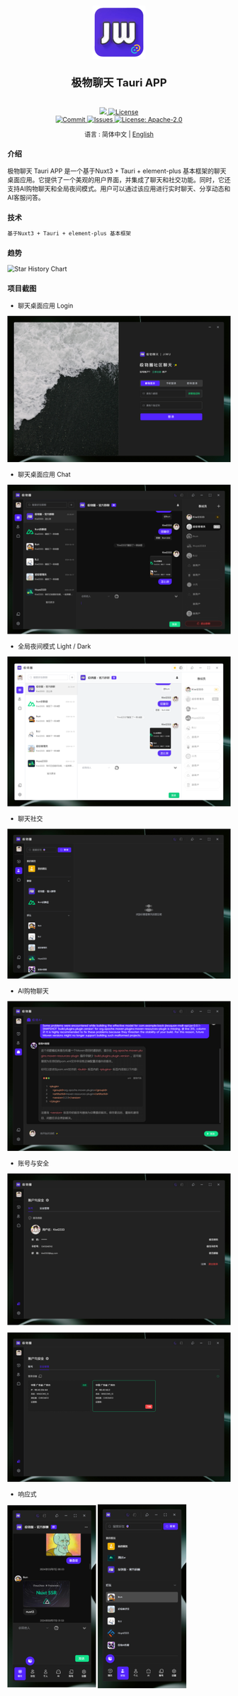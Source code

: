 <div align=center>
 <h1 align=center margin="10em" style="margin:4em 0 0 0;font-size: 30px;letter-spacing:0.3em;">
<img src="./.doc/jiwuchat-tauri.png" width = "120" height = "120" alt="图片名称" align=center />
 </h1>
 <h2 align=center style="font-size: 24px;padding-bottom: 20px;">极物聊天 Tauri APP</h2>

<div>
      <a href="https://github.com/Kiwi233333/jiwu-mall-chat-tauri" target="_blank">
        <img class="disabled-img-view" src="https://img.shields.io/badge/Github-项目地址-blueviolet.svg?style=plasticr">
      </a>
      <a href="https://github.com/Kiwi233333/jiwu-mall-chat-tauri/stargazers" target="_blank">
        <img class="disabled-img-view" alt="License"
          src="https://img.shields.io/github/stars/Kiwi233333/jiwu-mall-chat-tauri.svg?style=social">
      </a>
    </div>
    <div >
      <a href="https://github.com/Kiwi233333/jiwu-mall-chat-tauri/commits" target="_blank">
        <img class="disabled-img-view" alt="Commit"
          src="https://img.shields.io/github/commit-activity/m/Kiwi233333/jiwu-mall-chat-tauri">
      </a>
      <a href="https://github.com/Kiwi233333/jiwu-mall-chat-tauri/issues" target="_blank">
        <img class="disabled-img-view" alt="Issues" src="https://img.shields.io/github/issues/Kiwi233333/jiwu-mall-chat-tauri">
      </a>
      <a href="https://github.com/Kiwi233333/jiwu-mall-chat-tauri/blob/master/LICENSE" target="_blank">
        <img class="disabled-img-view" alt="License: Apache-2.0"
          src="https://img.shields.io/badge/License-Apache--2.0-blue.svg">
      </a>
    </div>

语言 : 简体中文 | [English](./README.en.md)
</div>

### 介绍

极物聊天 Tauri APP 是一个基于Nuxt3 + Tauri + element-plus 基本框架的聊天桌面应用。它提供了一个美观的用户界面，并集成了聊天和社交功能。同时，它还支持AI购物聊天和全局夜间模式。用户可以通过该应用进行实时聊天、分享动态和AI客服问答。

### 技术

```txt
基于Nuxt3 + Tauri + element-plus 基本框架
```
### 趋势 

 <picture>
   <source media="(prefers-color-scheme: dark)" srcset="https://api.star-history.com/svg?repos=KiWi233333/jiwu-mall-chat-tauri&type=Date&theme=dark" />
   <source media="(prefers-color-scheme: light)" srcset="https://api.star-history.com/svg?repos=KiWi233333/jiwu-mall-chat-tauri&type=Date" />
   <img alt="Star History Chart" src="https://api.star-history.com/svg?repos=KiWi233333/jiwu-mall-chat-tauri&type=Date" />
 </picture>

### 项目截图

- 聊天桌面应用 Login

![登录](./.doc/login.png)

- 聊天桌面应用 Chat

![主页](./.doc/chat.png)

- 全局夜间模式 Light / Dark

![暗黑](./.doc/chat1.png)

- 聊天社交

![暗黑](./.doc/chat2.png)

- AI购物聊天

![暗黑](./.doc/chat3.png)

- 账号与安全

![账号与安全](./.doc/chat4.png)

![账号与安全](./.doc/chat5.png)

- 响应式

<img src="./.doc/chat7.png" width = "200" alt="响应式" align=center />
<img src="./.doc/chat8.png" width = "200" alt="响应式" align=center />

## ⏳ 起步 | Project Setup

```sh
# node 版本 >= 16
npm install -g pnpm

pnpm install
```

### ✨ 开发

```sh
# 建议分开运行
# 1）启动nuxt
pnpm run dev:nuxt 
# 2）启动tauri
pnpm run dev:tauri 
```

### 📦 打包

```sh
pnpm run build:tauri
```

### ❌ pnpm install error

查看源

```sh
pnpm get registry 
```

临时修改

```sh
pnpm --registry https://registry.npm.taobao.org install any-touch
```

持久使用

```sh
pnpm config set registry https://registry.npm.taobao.org
```

还原

```sh
pnpm config set registry https://registry.npmjs.org
```

### 🔧 涉及技术栈 | Tech Stack

| 类别         | 技术/组件          | 版本号       |
| ------------- | ------------------ | ------------ |
| 框架         | Nuxt3              | ^3.12.2+       |
|              | Tauri              | ^1.5.6        |
| UI 组件库     | Element Plus       | 2.7.6        |
| 状态管理     | Pinia              | 2.1.7        |
| 工具库       | Vueuse             | 10.11.0      |
| 构建与开发工具 | Nuxi               | lts        |
|              | Vite               | lts         |
| 代码质量     | ESLint             | 8.56.0       |
|              | Prettier           | 3.3.2        |
| 类型检查     | TypeScript         | 5.3.2        |
| 样式处理     | Sass               | 1.77.6       |
